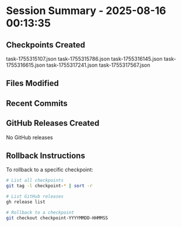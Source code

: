 # Session Summary - 2025-08-16 00:13:35

## Checkpoints Created
task-1755315107.json
task-1755315786.json
task-1755316145.json
task-1755316615.json
task-1755317241.json
task-1755317567.json

## Files Modified


## Recent Commits


## GitHub Releases Created
No GitHub releases

## Rollback Instructions
To rollback to a specific checkpoint:
```bash
# List all checkpoints
git tag -l checkpoint-* | sort -r

# List GitHub releases
gh release list

# Rollback to a checkpoint
git checkout checkpoint-YYYYMMDD-HHMMSS
```
